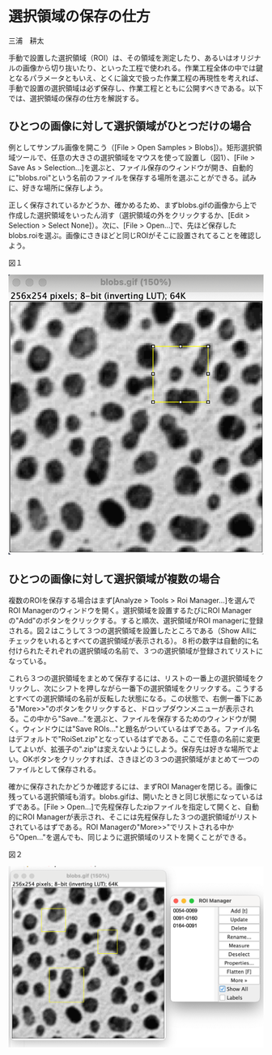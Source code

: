# 選択領域の保存の仕方

三浦　耕太

手動で設置した選択領域（ROI）は、その領域を測定したり、あるいはオリジナルの画像から切り抜いたり、といった工程で使われる。作業工程全体の中では鍵となるパラメータともいえ、とくに論文で扱った作業工程の再現性を考えれば、手動で設置の選択領域は必ず保存し、作業工程とともに公開すべきである。以下では、選択領域の保存の仕方を解説する。



## ひとつの画像に対して選択領域がひとつだけの場合

例としてサンプル画像を開こう（[File > Open Samples > Blobs]）。矩形選択領域ツールで、任意の大きさの選択領域をマウスを使って設置し（図1）、[File > Save As > Selection…]を選ぶと、ファイル保存のウィンドウが開き、自動的に"blobs.roi"という名前のファイルを保存する場所を選ぶことができる。試みに、好きな場所に保存しよう。

正しく保存されているかどうか、確かめるため、まずblobs.gifの画像から上で作成した選択領域をいったん消す（選択領域の外をクリックするか、[Edit > Selection > Select None]）。次に、[File > Open…]で、先ほど保存したblobs.roiを選ぶ。画像にさきほどと同じROIがそこに設置されてることを確認しよう。



図１

![image-20250224053043809](figs/blobsWithRoi.png)



## ひとつの画像に対して選択領域が複数の場合

複数のROIを保存する場合はまず[Analyze > Tools > Roi Manager…]を選んでROI Managerのウィンドウを開く。選択領域を設置するたびにROI Managerの"Add"のボタンをクリックする。すると順次、選択領域がROI managerに登録される。図２はこうして３つの選択領域を設置したところである（Show Allにチェックをいれるとすべての選択領域が表示される）。８桁の数字は自動的に名付けられたそれぞれの選択領域の名前で、３つの選択領域が登録されてリストになっている。

これら３つの選択領域をまとめて保存するには、リストの一番上の選択領域をクリックし、次にシフトを押しながら一番下の選択領域をクリックする。こうするとすべての選択領域の名前が反転した状態になる。この状態で、右側一番下にある"More>>"のボタンをクリックすると、ドロップダウンメニューが表示される。この中から"Save…"を選ぶと、ファイルを保存するためのウィンドウが開く。ウィンドウには"Save ROIs…"と題名がついているはずである。ファイル名はデフォルトで"RoiSet.zip"となっているはずである。ここで任意の名前に変更してよいが、拡張子の".zip"は変えないようにしよう。保存先は好きな場所でよい。OKボタンをクリックすれば、さきほどの３つの選択領域がまとめて一つのファイルとして保存される。

確かに保存されたかどうか確認するには、まずROI Managerを閉じる。画像に残っている選択領域も消す。blobs.gifは、開いたときと同じ状態になっているはずである。[File > Open…]で先程保存したzipファイルを指定して開くと、自動的にROI Managerが表示され、そこには先程保存した３つの選択領域がリストされているはずである。ROI Managerの"More>>"でリストされる中から"Open…"を選んでも、同じように選択領域のリストを開くことができる。

図２

![image-20250224053414476](figs/blobsWithMultipleROIs.png)